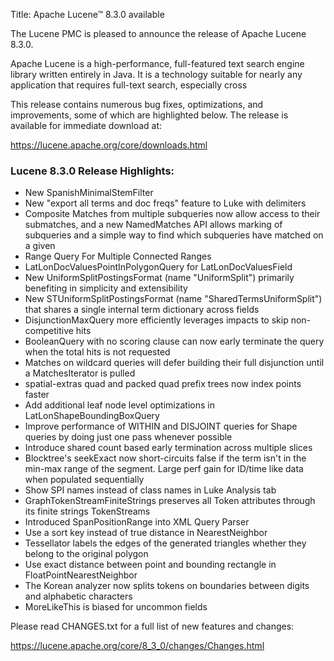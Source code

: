Title: Apache Lucene™ 8.3.0 available

The Lucene PMC is pleased to announce the release of Apache Lucene 8.3.0.

Apache Lucene is a high-performance, full-featured text search engine library written entirely in Java. It is a technology suitable for nearly any application that requires full-text search, especially cross

This release contains numerous bug fixes, optimizations, and improvements, some of which are highlighted below. The release is available for immediate download at:

  <https://lucene.apache.org/core/downloads.html>

### Lucene 8.3.0 Release Highlights:

  * New SpanishMinimalStemFilter
  * New "export all terms and doc freqs" feature to Luke with delimiters
  * Composite Matches from multiple subqueries now allow access to their submatches, and a new NamedMatches API allows marking of subqueries and a simple way to find which subqueries have matched on a given
  * Range Query For Multiple Connected Ranges
  * LatLonDocValuesPointInPolygonQuery for LatLonDocValuesField
  * New UniformSplitPostingsFormat (name "UniformSplit") primarily benefiting in simplicity and extensibility
  * New STUniformSplitPostingsFormat (name "SharedTermsUniformSplit") that shares a single internal term dictionary across fields
  * DisjunctionMaxQuery more efficiently leverages impacts to skip non-competitive hits
  * BooleanQuery with no scoring clause can now early terminate the query when the total hits is not requested
  * Matches on wildcard queries will defer building their full disjunction until a MatchesIterator is pulled
  * spatial-extras quad and packed quad prefix trees now index points faster
  * Add additional leaf node level optimizations in LatLonShapeBoundingBoxQuery
  * Improve performance of WITHIN and DISJOINT queries for Shape queries by doing just one pass whenever possible
  * Introduce shared count based early termination across multiple slices
  * Blocktree's seekExact now short-circuits false if the term isn't in the min-max range of the segment. Large perf gain for ID/time like data when populated sequentially
  * Show SPI names instead of class names in Luke Analysis tab
  * GraphTokenStreamFiniteStrings preserves all Token attributes through its finite strings TokenStreams
  * Introduced SpanPositionRange into XML Query Parser
  * Use a sort key instead of true distance in NearestNeighbor
  * Tessellator labels the edges of the generated triangles whether they belong to the original polygon
  * Use exact distance between point and bounding rectangle in FloatPointNearestNeighbor
  * The Korean analyzer now splits tokens on boundaries between digits and alphabetic characters
  * MoreLikeThis is biased for uncommon fields


Please read CHANGES.txt for a full list of new features and changes:

  <https://lucene.apache.org/core/8_3_0/changes/Changes.html>
